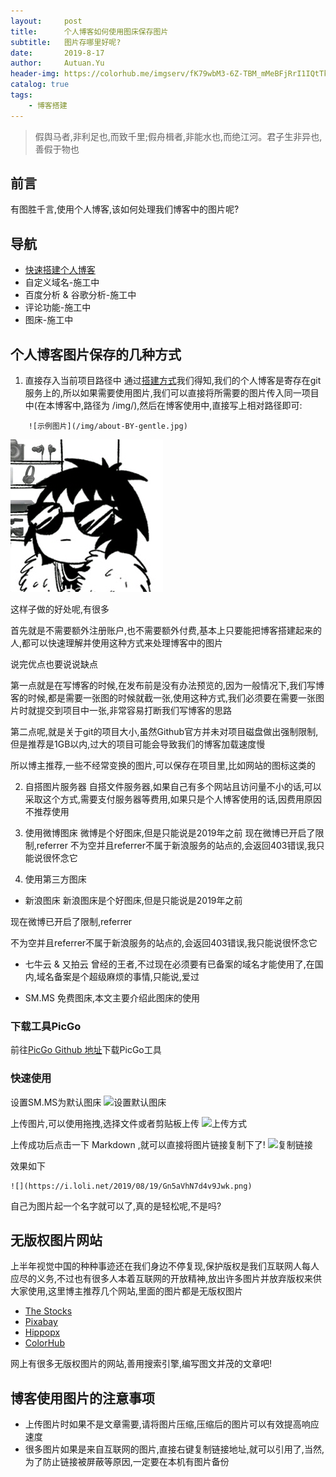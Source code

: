 ```yaml
---
layout:     post                    
title:      个人博客如何使用图床保存图片               
subtitle:   图片存哪里好呢? 
date:       2019-8-17             
author:     Autuan.Yu
header-img: https://colorhub.me/imgserv/fK79wbM3-6Z-TBM_mMeBFjRrI1IQtTk5BDvsgCZqYjo/fill/0/500/ce/0/bG9jYWw6Ly8vMjcv/ZjAvN2I0ZTRiYmE3/ZTcyYTZmNDM1OGQ4/ZmQ4ODU0MzU0NTI2/ZGViMjdmMC5qcGVn.jpg
catalog: true                      
tags:                               
    - 博客搭建
---
```


>假舆马者,非利足也,而致千里;假舟楫者,非能水也,而绝江河。君子生非异也,善假于物也

## 前言
有图胜千言,使用个人博客,该如何处理我们博客中的图片呢?

## 导航
* [快速搭建个人博客](http://autuan.top/2019/08/17/%E6%90%AD%E5%BB%BA%E5%B1%9E%E4%BA%8E%E8%87%AA%E5%B7%B1%E7%9A%84%E4%B8%AA%E4%BA%BA%E5%8D%9A%E5%AE%A2/)
* 自定义域名-施工中
* 百度分析 & 谷歌分析-施工中
* 评论功能-施工中
* 图床-施工中

## 个人博客图片保存的几种方式
1. 直接存入当前项目路径中
通过[搭建方式](http://autuan.top/2019/08/17/%E6%90%AD%E5%BB%BA%E5%B1%9E%E4%BA%8E%E8%87%AA%E5%B7%B1%E7%9A%84%E4%B8%AA%E4%BA%BA%E5%8D%9A%E5%AE%A2/)我们得知,我们的个人博客是寄存在git服务上的,所以如果需要使用图片,我们可以直接将所需要的图片传入同一项目中(在本博客中,路径为 /img/),然后在博客使用中,直接写上相对路径即可:
```
    ![示例图片](/img/about-BY-gentle.jpg)
```
![示例图片](/img/about-BY-gentle.jpg)

这样子做的好处呢,有很多

首先就是不需要额外注册账户,也不需要额外付费,基本上只要能把博客搭建起来的人,都可以快速理解并使用这种方式来处理博客中的图片

说完优点也要说说缺点

第一点就是在写博客的时候,在发布前是没有办法预览的,因为一般情况下,我们写博客的时候,都是需要一张图的时候就截一张,使用这种方式,我们必须要在需要一张图片时就提交到项目中一张,非常容易打断我们写博客的思路

第二点呢,就是关于git的项目大小,虽然Github官方并未对项目磁盘做出强制限制,但是推荐是1GB以内,过大的项目可能会导致我们的博客加载速度慢

所以博主推荐,一些不经常变换的图片,可以保存在项目里,比如网站的图标这类的

2. 自搭图片服务器
自搭文件服务器,如果自己有多个网站且访问量不小的话,可以采取这个方式,需要支付服务器等费用,如果只是个人博客使用的话,因费用原因不推荐使用

3. 使用微博图床
微博是个好图床,但是只能说是2019年之前
现在微博已开启了限制,referrer 不为空并且referrer不属于新浪服务的站点的,会返回403错误,我只能说很怀念它

4. 使用第三方图床
* 新浪图床
新浪图床是个好图床,但是只能说是2019年之前

现在微博已开启了限制,referrer 

不为空并且referrer不属于新浪服务的站点的,会返回403错误,我只能说很怀念它

* 七牛云 & 又拍云
曾经的王者,不过现在必须要有已备案的域名才能使用了,在国内,域名备案是个超级麻烦的事情,只能说,爱过

* SM.MS
免费图床,本文主要介绍此图床的使用

### 下载工具PicGo
前往[PicGo Github 地址](https://github.com/Molunerfinn/PicGo)下载PicGo工具

### 快速使用

设置SM.MS为默认图床
![设置默认图床](https://i.loli.net/2019/08/19/5bMzGafU738jvRn.png)

上传图片,可以使用拖拽,选择文件或者剪贴板上传
![上传方式](https://i.loli.net/2019/08/19/NgXadhHorsPYKAC.png)

上传成功后点击一下 Markdown ,就可以直接将图片链接复制下了!
![复制链接](https://i.loli.net/2019/08/19/Gn5aVhN7d4v9Jwk.png)

效果如下
```
![](https://i.loli.net/2019/08/19/Gn5aVhN7d4v9Jwk.png)
```

自己为图片起一个名字就可以了,真的是轻松呢,不是吗?

## 无版权图片网站
上半年视觉中国的种种事迹还在我们身边不停复现,保护版权是我们互联网人每人应尽的义务,不过也有很多人本着互联网的开放精神,放出许多图片并放弃版权来供大家使用,这里博主推荐几个网站,里面的图片都是无版权图片
* [The Stocks](http://thestocks.im/)
* [Pixabay](https://pixabay.com/zh/)
* [Hippopx](https://www.hippopx.com/zh)
* [ColorHub](https://www.colorhub.me/)

网上有很多无版权图片的网站,善用搜索引擎,编写图文并茂的文章吧!

## 博客使用图片的注意事项
* 上传图片时如果不是文章需要,请将图片压缩,压缩后的图片可以有效提高响应速度
* 很多图片如果是来自互联网的图片,直接右键复制链接地址,就可以引用了,当然,为了防止链接被屏蔽等原因,一定要在本机有图片备份